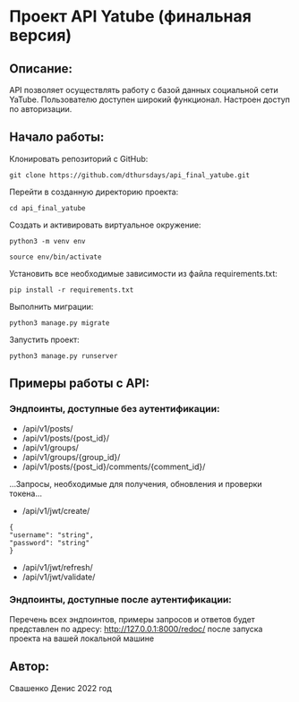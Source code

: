 # Проект API Yatube (финальная версия)
## Описание:

API позволяет осуществлять работу с базой данных социальной сети YaTube.
Пользователю доступен широкий функционал. Настроен доступ по авторизации.

## Начало работы:

Клонировать репозиторий с GitHub:

```
git clone https://github.com/dthursdays/api_final_yatube.git
```

Перейти в созданную директорию проекта:

```
cd api_final_yatube
```

Создать и активировать виртуальное окружение:

```
python3 -m venv env
```

```
source env/bin/activate
```

Установить все необходимые зависимости из файла requirements.txt:

```
pip install -r requirements.txt
```

Выполнить миграции:

```
python3 manage.py migrate
```

Запустить проект:

```
python3 manage.py runserver
```

## Примеры работы с API:

### Эндпоинты, доступные без аутентификации:

- /api/v1/posts/ 
- /api/v1/posts/{post_id}/
- /api/v1/groups/
- /api/v1/groups/{group_id}/
- /api/v1/posts/{post_id}/comments/{comment_id}/

...Запросы, необходимые для получения, обновления и проверки токена...

- /api/v1/jwt/create/
```
{
"username": "string",
"password": "string"
}
```
- /api/v1/jwt/refresh/
- /api/v1/jwt/validate/


### Эндпоинты, доступные после аутентификации:
Перечень всех эндпоинтов, примеры запросов и ответов будет представлен по адресу:
http://127.0.0.1:8000/redoc/ после запуска проекта на вашей локальной машине

## Автор:

Свашенко Денис
2022 год
